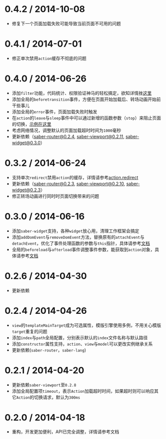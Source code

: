 # 0.4.2 / 2014-10-08

* 修复下一个页面加载失败可能导致当前页面不可用的问题

# 0.4.1 / 2014-07-01

* 修正单次禁用`action`缓存不彻底的问题

# 0.4.0 / 2014-06-26

* 添加`filter`功能，代码统计、权限验证神马的轻松搞定，欲知详情挫[这里](README.md#addfilterurl-fn)
* 添加全局的`beforetransition`事件，方便在页面开始加载后、转场动画开始前干些事儿
* 添加全局的`error`事件，页面加载失败时触发
* 在`action`的`leave`与`sleep`事件中可以通过新增的函数参数（`stop`）来阻止页面的切换，[示例在这里](doc/action.md#%E4%BA%8B%E4%BB%B6)
* 考虑网络情况，调整默认的页面加载超时时间为`1000`毫秒
* 更新依赖（[saber-router@0.2.4](https://github.com/ecomfe/saber-router/blob/develop/History.md#024--2014-06-25), [saber-viewport@0.2.11](https://github.com/ecomfe/saber-viewport/blob/develop/History.md#0211--2014-06-25), [saber-widget@0.3.0](https://github.com/ecomfe/saber-widget/blob/develop/History.md#030--2014-06-24)）

# 0.3.2 / 2014-06-24

* 支持单次`redirect`禁用`action`的缓存，详情请参考[action.redirect](doc/action.md#redirecturl-query-options)
* 更新依赖（[saber-router@0.2.3](https://github.com/ecomfe/saber-router/blob/master/History.md#023--2014-06-23), [saber-viewport@0.2.10](https://github.com/ecomfe/saber-viewport/blob/master/History.md#0210--2014-06-23), [saber-widget@0.2.3](https://github.com/ecomfe/saber-widget/blob/master/History.md#023--2014-06-23)）
* 修正转场动画进行同时时页面切换带来的问题

# 0.3.0 / 2014-06-16

* 添加`saber-widget`支持，各种`widget`放心用，清理工作框架会搞定
* 添加`addDomEvent`与`removeDomEvent`方法，替换原有的`attachEvent`与`detachEvent`，优化了事件处理函数的参数与`this`指针，具体请参考[文档](doc/view.md)
* 全局的`beforeload`与`afterload`事件调整事件参数，能获取到`action`对象，具体请参考[文档](README.md)

# 0.2.6 / 2014-04-30

* 更新依赖

# 0.2.4 / 2014-04-26

* `view`的`templateMainTarget`成为可选属性，模版引擎使用多例，不用关心模版`target`重复的问题
* 添加`index`与`path`全局配置，分别表示默认的`index`文件名称与默认路径
* 添加`constructor`属性支持，`action`、`view`与`model`可以更改实例继承关系
* 更新依赖(`saber-router`，`saber-lang`)

# 0.2.1 / 2014-04-20

* 更新依赖`saber-viewport`至`0.2.8`
* 添加全局配置项`timeout`，表示`Action`加载超时时间，如果超时则可以响应其它`Action`的切换请求，默认为`300ms`

# 0.2.0 / 2014-04-18

* 重构，开发更加便利，API已完全调整，详情请参考文档
